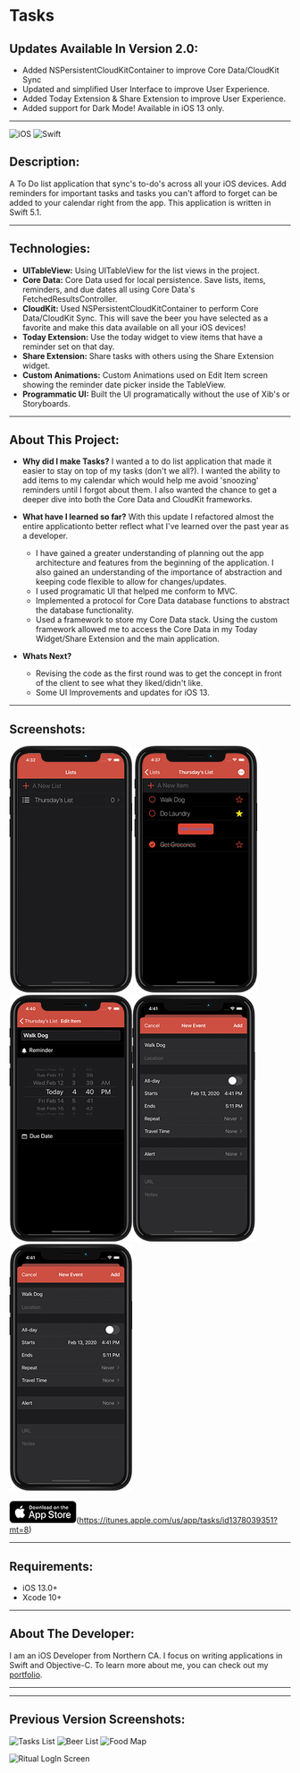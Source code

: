 # Tasks
## Updates Available In Version 2.0:
* Added NSPersistentCloudKitContainer to improve Core Data/CloudKit Sync
* Updated and simplified User Interface to improve User Experience.
* Added Today Extension & Share Extension to improve User Experience.
* Added support for Dark Mode! Available in iOS 13 only.

***

![iOS](https://camo.githubusercontent.com/be4ac65adac5e6b3d4471f37169496f617e7a544/68747470733a2f2f696d672e736869656c64732e696f2f62616467652f506c6174666f726d2d694f532d6c69676874677265792e737667) ![Swift](https://camo.githubusercontent.com/e92bf630e2a25eeecfe64818a7a3ff05b862bfb8/68747470733a2f2f696d672e736869656c64732e696f2f62616467652f5377696674253230352e302d627269676874677265656e2e737667)
## Description:
A To Do list application that sync's to-do's across all your iOS devices. Add reminders for important tasks and tasks you can't afford to forget can be added to your calendar right from the app. This application is written in Swift 5.1.
***
## Technologies: 
* **UITableView:** Using UITableView for the list views in the project. 
* **Core Data:** Core Data used for local persistence. Save lists, items, reminders, and due dates all using Core Data's FetchedResultsController.
* **CloudKit:** Used NSPersistentCloudKitContainer to perform Core Data/CloudKit Sync. This will save the beer you have selected as a favorite and make this data available on all your iOS devices!
* **Today Extension:** Use the today widget to view items that have a reminder set on that day. 
* **Share Extension:** Share tasks with others using the Share Extension widget.
* **Custom Animations:** Custom Animations used on Edit Item screen showing the reminder date picker inside the TableView. 
* **Programmatic UI:** Built the UI programatically without the use of Xib's or Storyboards.

***
## About This Project: 
- **Why did I make Tasks?** I wanted a to do list application that made it easier to stay on top of my tasks (don't we all?). I wanted the ability to add items to my calendar which would help me avoid 'snoozing' reminders until I forgot about them. I also wanted the chance to get a deeper dive into both the Core Data and CloudKit frameworks.

- **What have I learned so far?** With this update I refactored almost the entire applicationto better reflect what I've learned over the past year as a developer.
  * I have gained a greater understanding of planning out the app architecture and features from the beginning of the application. I also gained an understanding of the importance of abstraction and keeping code flexible to allow for changes/updates. 
  * I used programatic UI that helped me conform to MVC. 
  * Implemented a protocol for Core Data database functions to abstract the database functionality.
  * Used a framework to store my Core Data stack. Using the custom framework allowed me to access the Core Data in my Today Widget/Share Extension and the main application.
- **Whats Next?** 
  * Revising the code as the first round was to get the concept in front of the client to see what they liked/didn't like. 
  * Some UI Improvements and updates for iOS 13.

***
## Screenshots:
![Tasks List Added](images/ListAddedGitHub_Dark.png) ![Tasks Items](images/ItemsShowingGitHub_Dark.png) ![Tasks Adding Reminder](images/SetReminderGitHub_Dark.png)![Tasks Adding Calendar Event](images/AddToCalendarGitHub_Dark.png)![Tasks Reminder Added](images/RemindersAddedGitHub_Dark.png)

![App Store Link](images/AppStoreBlackGithub.png)(https://itunes.apple.com/us/app/tasks/id1378039351?mt=8)
***
## Requirements:
* iOS 13.0+
* Xcode 10+
***
## About The Developer:
I am an iOS Developer from Northern CA. I focus on writing applications in Swift and Objective-C. To learn more about me, you can check out my [portfolio](https://dylanmccarthyios.com).
***

***
## Previous Version Screenshots:
![Tasks List](images/HomeGithub.png) ![Beer List](images/BeersGithub.png) ![Food Map](images/MapGithub.png)

![Ritual LogIn Screen](images/RitualGithub.png)


